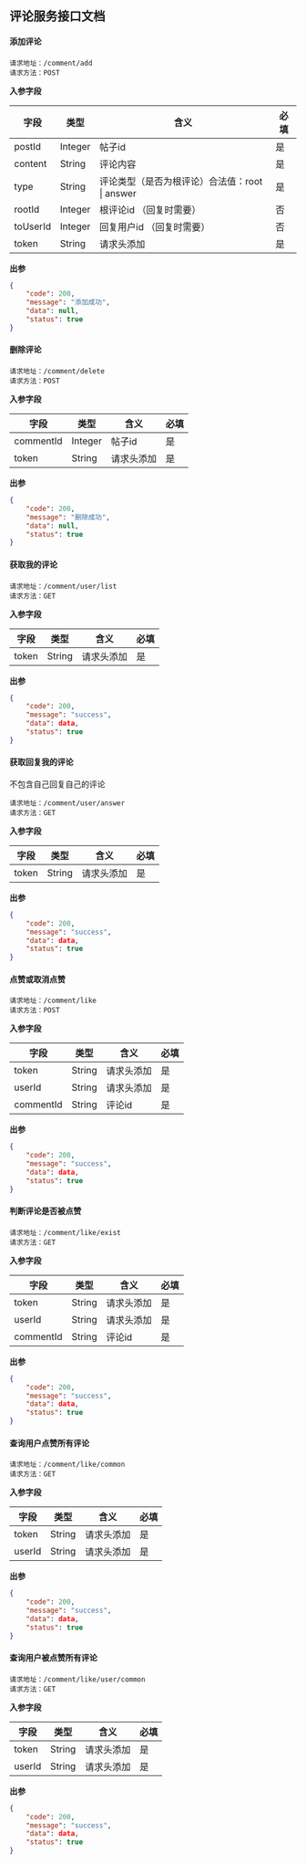 ## 评论服务接口文档



#### 添加评论

```
请求地址：/comment/add
请求方法：POST
```

**入参字段**

| 字段     | 类型    | 含义                                             | 必填 |
| -------- | ------- | ------------------------------------------------ | ---- |
| postId   | Integer | 帖子id                                           | 是   |
| content  | String  | 评论内容                                         | 是   |
| type     | String  | 评论类型（是否为根评论）合法值：root  \|  answer | 是   |
| rootId   | Integer | 根评论id  （回复时需要）                         | 否   |
| toUserId | Integer | 回复用户id  （回复时需要）                       | 否   |
| token    | String  | 请求头添加                                       | 是   |

**出参**

```json
{
    "code": 200,
    "message": "添加成功",
    "data": null,
    "status": true
}
```



#### 删除评论

```
请求地址：/comment/delete
请求方法：POST
```

**入参字段**

| 字段      | 类型    | 含义       | 必填 |
| --------- | ------- | ---------- | ---- |
| commentId | Integer | 帖子id     | 是   |
| token     | String  | 请求头添加 | 是   |

**出参**

```json
{
    "code": 200,
    "message": "删除成功",
    "data": null,
    "status": true
}
```



#### 获取我的评论

```
请求地址：/comment/user/list
请求方法：GET
```

**入参字段**

| 字段  | 类型   | 含义       | 必填 |
| ----- | ------ | ---------- | ---- |
| token | String | 请求头添加 | 是   |

**出参**

```json
{
    "code": 200,
    "message": "success",
    "data": data,
    "status": true
}
```



#### 获取回复我的评论

不包含自己回复自己的评论

```
请求地址：/comment/user/answer
请求方法：GET
```

**入参字段**

| 字段  | 类型   | 含义       | 必填 |
| ----- | ------ | ---------- | ---- |
| token | String | 请求头添加 | 是   |

**出参**

```json
{
    "code": 200,
    "message": "success",
    "data": data,
    "status": true
}
```



#### 点赞或取消点赞

```
请求地址：/comment/like
请求方法：POST
```

**入参字段**

| 字段      | 类型   | 含义       | 必填 |
| --------- | ------ | ---------- | ---- |
| token     | String | 请求头添加 | 是   |
| userId    | String | 请求头添加 | 是   |
| commentId | String | 评论id     | 是   |

**出参**

```json
{
    "code": 200,
    "message": "success",
    "data": data,
    "status": true
}
```



#### 判断评论是否被点赞

```
请求地址：/comment/like/exist
请求方法：GET
```

**入参字段**

| 字段      | 类型   | 含义       | 必填 |
| --------- | ------ | ---------- | ---- |
| token     | String | 请求头添加 | 是   |
| userId    | String | 请求头添加 | 是   |
| commentId | String | 评论id     | 是   |

**出参**

```json
{
    "code": 200,
    "message": "success",
    "data": data,
    "status": true
}
```



#### 查询用户点赞所有评论

```
请求地址：/comment/like/common
请求方法：GET
```

**入参字段**

| 字段   | 类型   | 含义       | 必填 |
| ------ | ------ | ---------- | ---- |
| token  | String | 请求头添加 | 是   |
| userId | String | 请求头添加 | 是   |

**出参**

```json
{
    "code": 200,
    "message": "success",
    "data": data,
    "status": true
}
```



#### 查询用户被点赞所有评论

```
请求地址：/comment/like/user/common
请求方法：GET
```

**入参字段**

| 字段   | 类型   | 含义       | 必填 |
| ------ | ------ | ---------- | ---- |
| token  | String | 请求头添加 | 是   |
| userId | String | 请求头添加 | 是   |

**出参**

```json
{
    "code": 200,
    "message": "success",
    "data": data,
    "status": true
}
```



